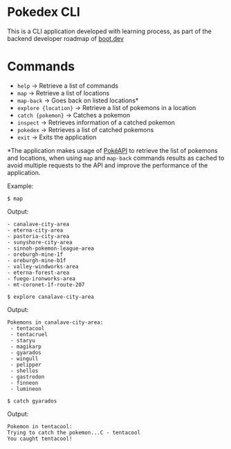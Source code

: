 # Pokedex CLI

This is a CLI application developed with learning process, as part of the backend developer roadmap of [boot.dev](https://www.boot.dev/tracks/backend)

# Commands

- `help` -> Retrieve a list of commands
- `map` -> Retrieve a list of locations
- `map-back` -> Goes back on listed locations*
- `explore {location}` -> Retrieve a list of pokemons in a location
- `catch {pokemon}` -> Catches a pokemon
- `inspect` -> Retrieves information of a catched pokemon
- `pokedex` -> Retrieves a list of catched pokemons
- `exit` -> Exits the application

*The application makes usage of [PokéAPI](https://pokeapi.co/) to retrieve the list of pokemons and locations, when using `map` and `map-back` commands results as cached to avoid multiple requests to the API and improve the performance of the application.

Example:

```shell
$ map
```

Output:

```shell
- canalave-city-area
- eterna-city-area
- pastoria-city-area
- sunyshore-city-area
- sinnoh-pokemon-league-area
- oreburgh-mine-1f
- oreburgh-mine-b1f
- valley-windworks-area
- eterna-forest-area
- fuego-ironworks-area
- mt-coronet-1f-route-207
```

```shell
$ explore canalave-city-area
```

Output:

```shell
Pokemons in canalave-city-area:
 - tentacool
 - tentacruel
 - staryu
 - magikarp
 - gyarados
 - wingull
 - pelipper
 - shellos
 - gastrodon
 - finneon
 - lumineon
```

```shell
$ catch gyarados
``` 

Output:

```shell
Pokemon in tentacool:
Trying to catch the pokemon...C - tentacool
You caught tentacool!
```





